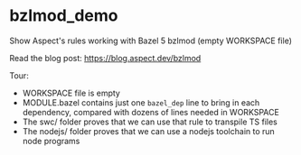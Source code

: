 # bzlmod_demo
Show Aspect's rules working with Bazel 5 bzlmod (empty WORKSPACE file)

Read the blog post: <https://blog.aspect.dev/bzlmod>

Tour:
- WORKSPACE file is empty
- MODULE.bazel contains just one `bazel_dep` line to bring in each dependency, compared with dozens of lines needed in WORKSPACE
- The swc/ folder proves that we can use that rule to transpile TS files
- The nodejs/ folder proves that we can use a nodejs toolchain to run node programs

